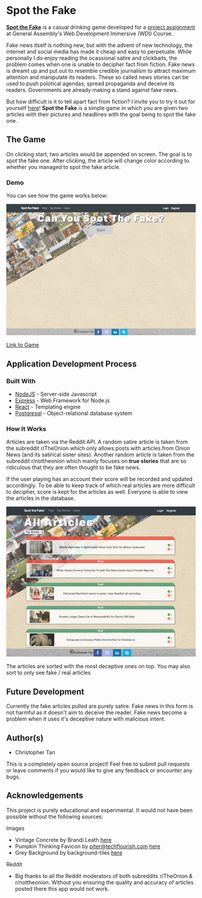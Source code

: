 # Spot the Fake
[**Spot the Fake**](https://spot-the-fake.herokuapp.com/) is a casual drinking game developed for a [project assignment](https://github.com/wdi-sg/wdi-16-collosal-banana/tree/master/project-2) at General Assembly's Web Development Immersive (WDI) Course.

Fake news itself is nothing new, but with the advent of new technology, the internet and social media has made it cheap and easy to perpetuate. While personally I do enjoy reading the ocassional satire and clickbaits, the problem comes when one is unable to decipher fact from fiction. Fake news is dreamt up and put out to resemble credible journalism to attract maximum attention and manipulate its readers. These so called news stories can be used to push polotical agendas, spread propaganda and deceive its readers. Governments are already making a stand against fake news.

But how difficult is it to tell apart fact from fiction? I invite you to try it out for yourself [here](https://spot-the-fake.herokuapp.com/)! **Spot the Fake** is a simple game in which you are given two articles with their pictures and headlines with the goal being to spot the fake one.

## The Game
On clicking start, two articles would be appended on screen. The goal is to spot the fake one. After clicking, the article will change color according to whether you managed to spot the fake article. 

### Demo
You can see how the game works below:

![Demo Gif](https://github.com/chrismintan/Spot-the-Fake/blob/master/public/resized-demo.gif)

[Link to Game](https://spot-the-fake.herokuapp.com/) 

## Application Development Process
### Built With
* [NodeJS](http://nodejs.org) - Server-side Javascript
* [Express](https://expressjs.com/) - Web Framework for Node.js
* [React](https://reactjs.org/) - Templating engine
* [Postgresql](https://www.postgresql.org/) - Object-relational database system

### How It Works
Articles are taken via the Reddit API. A random satire article is taken from the subreddit r/TheOnion which only allows posts with articles from Onion News (and its satirical sister sites). Another random article is taken from the subreddit r/nottheonion which mainly focuses on **true stories** that are so ridiculous that they are often thought to be fake news.

If the user playing has an account their score will be recorded and updated accordingly. To be able to keep track of which real articles are more difficult to decipher, score is kept for the articles as well. Everyone is able to view the articles in the database.

![screenshot](https://github.com/chrismintan/Spot-the-Fake/blob/master/public/screenshot.png)

The articles are sorted with the most deceptive ones on top. You may also sort to only see fake / real articles

## Future Development
Currently the fake articles pulled are purely satire. Fake news in this form is not harmful as it doesn't aim to deceive the reader. Fake news become a problem when it uses it's deceptive nature with malicious intent.  

## Author(s)
- Christopher Tan

This is a completely open source project! Feel free to submit pull requests or leave comments if you would like to give any feedback or encounter any bugs.

## Acknowledgements
This project is purely educational and experimental. It would not have been possible without the following sources:

Images
- Vintage Concrete by Brandi Leath [here](https://www.toptal.com/designers/subtlepatterns/vintage-concrete/)
- Pumpkin Thinking Favicon by piter@techflourish.com [here](https://techflourish.com/categories/pumpkin-emoji-clipart.html)
- Grey Background by background-tiles [here](https://background-tiles.com/overview/grey.php)

Reddit
- Big thanks to all the Reddit moderators of both subreddits r/TheOnion & r/nottheonion. Without you ensuring the quality and accuracy of articles posted there this app would not work. 





